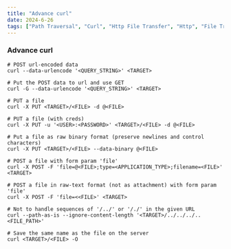 ```yaml
---
title: "Advance curl"
date: 2024-6-26
tags: ["Path Traversal", "Curl", "Http File Transfer", "Http", "File Transfer"]
---
```


### Advance curl

```console
# POST url-encoded data
curl --data-urlencode '<QUERY_STRING>' <TARGET>
```

```console
# Put the POST data to url and use GET
curl -G --data-urlencode '<QUERY_STRING>' <TARGET>
```

```console
# PUT a file
curl -X PUT <TARGET>/<FILE> -d @<FILE>
```

```console
# PUT a file (with creds)
curl -X PUT -u '<USER>:<PASSWORD>' <TARGET>/<FILE> -d @<FILE>
```

```console
# Put a file as raw binary format (preserve newlines and control characters)
curl -X PUT <TARGET>/<FILE> --data-binary @<FILE>
```

```console
# POST a file with form param 'file'
curl -X POST -F 'file=@<FILE>;type=<APPLICATION_TYPE>;filename=<FILE>' <TARGET>
```

```console
# POST a file in raw-text format (not as attachment) with form param 'file'
curl -X POST -F 'file=<<FILE>' <TARGET>
```

```console
# Not to handle sequences of '/../' or '/./' in the given URL
curl --path-as-is --ignore-content-length '<TARGET>/../../../..<FILE_PATH>'
```

```console
# Save the same name as the file on the server
curl <TARGET>/<FILE> -O
```

